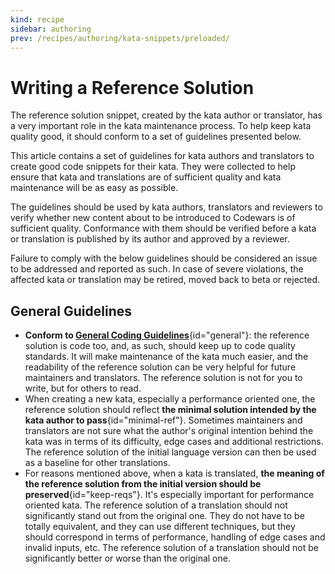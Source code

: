 ```yaml
---
kind: recipe
sidebar: authoring
prev: /recipes/authoring/kata-snippets/preloaded/
---
```


# Writing a Reference Solution

The reference solution snippet, created by the kata author or translator, has a very important role in the kata maintenance process. To help keep kata quality good, it should conform to a set of guidelines presented below. 

This article contains a set of guidelines for kata authors and translators to create good code snippets for their kata. They were collected to help ensure that kata and translations are of sufficient quality and kata maintenance will be as easy as possible.

The guidelines should be used by kata authors, translators and reviewers to verify whether new content about to be introduced to Codewars is of sufficient quality. Conformance with them should be verified before a kata or translation is published by its author and approved by a reviewer.

Failure to comply with the below guidelines should be considered an issue to be addressed and reported as such. In case of severe violations, the affected kata or translation may be retired, moved back to beta or rejected.

## General Guidelines

- **Conform to [General Coding Guidelines](/recipes/authoring/kata-snippets/coding-general/)**{id="general"}: the reference solution is code too, and, as such, should keep up to code quality standards. It will make maintenance of the kata much easier, and the readability of the reference solution can be very helpful for future maintainers and translators. The reference solution is not for you to write, but for others to read.
- When creating a new kata, especially a performance oriented one, the reference solution should reflect **the minimal solution intended by the kata author to pass**{id="minimal-ref"}. Sometimes maintainers and translators are not sure what the author's original intention behind the kata was in terms of its difficulty, edge cases and additional restrictions. The reference solution of the initial language version can then be used as a baseline for other translations.
- For reasons mentioned above, when a kata is translated, **the meaning of the reference solution from the initial version should be preserved**{id="keep-reqs"}. It's especially important for performance oriented kata. The reference solution of a translation should not significantly stand out from the original one. They do not have to be totally equivalent, and they can use different techniques, but they should correspond in terms of performance, handling of edge cases and invalid inputs, etc. The reference solution of a translation should not be significantly better or worse than the original one.
